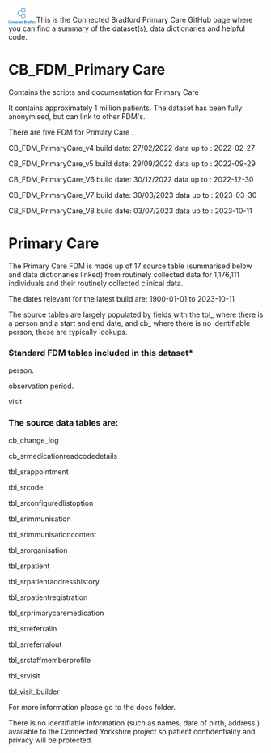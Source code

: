 <a href="https://www.bradfordresearch.nhs.uk/our-research-teams/connected-bradford/">
  <img align="left" alt="ConnectedBradford" width="55px" src="https://github.com/ShoreRob1/Images/blob/main/CB%20logo%201.png?raw=true" />
</a>

This is the Connected Bradford Primary Care GitHub page where you can find a summary of the dataset(s), data dictionaries and helpful code.

# CB_FDM_Primary Care

Contains the scripts and documentation for Primary Care

It contains approximately 1 million patients. The dataset has been fully anonymised, but can link to other FDM's.

There are five FDM for Primary Care . 

CB_FDM_PrimaryCare_v4	build date: 27/02/2022	data up to : 2022-02-27

CB_FDM_PrimaryCare_v5	build date: 29/09/2022	data up to : 2022-09-29

CB_FDM_PrimaryCare_V6	build date: 30/12/2022	data up to : 2022-12-30

CB_FDM_PrimaryCare_V7	build date: 30/03/2023	data up to : 2023-03-30

CB_FDM_PrimaryCare_V8	build date: 03/07/2023	data up to : 2023-10-11


# Primary Care
The Primary Care FDM is made up of 17 source table (summarised below and data dictionaries linked) from routinely collected data for 1,176,111 individuals and their routinely collected clinical data. 

The dates relevant for the latest build are: 1900-01-01	to 2023-10-11

The source tables are largely populated by fields with the tbl_ where there is a person and a start and end date, and cb_ where there is no identifiable person, these are typically lookups.

### Standard FDM tables included in this dataset*
person.

observation period.

visit.

### The source data tables are: 

cb_change_log

cb_srmedicationreadcodedetails

tbl_srappointment

tbl_srcode

tbl_srconfiguredlistoption

tbl_srimmunisation

tbl_srimmunisationcontent

tbl_srorganisation

tbl_srpatient

tbl_srpatientaddresshistory

tbl_srpatientregistration

tbl_srprimarycaremedication

tbl_srreferralin

tbl_srreferralout

tbl_srstaffmemberprofile

tbl_srvisit

tbl_visit_builder

For more information please go to the docs folder. 

There is no identifiable information (such as names, date of birth, address,) available to the Connected Yorkshire project so patient confidentiality and privacy will be protected.


